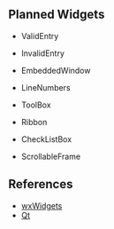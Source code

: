 ## Planned Widgets
- ValidEntry
- InvalidEntry

- EmbeddedWindow
- LineNumbers
- ToolBox
- Ribbon
- CheckListBox
- ScrollableFrame

## References
- [wxWidgets](http://docs.wxwidgets.org/3.1/page_screenshots.html)
- [Qt](http://doc.qt.io/qt-5/gallery.html)
